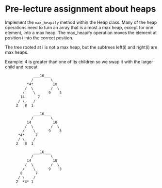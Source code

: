 # Pre-lecture assignment about heaps

Implement the `max_heapify` method within the Heap class.
Many of the heap operations need to turn an array that is almost a max
heap, except for one element, into a max heap. The max_heapify
operation moves the element at position i into the correct position.

The tree rooted at i is not a max heap, but the subtrees
left(i) and right(i) are max heaps.

Example: 4 is greater than one of its children so we swap it with
the larger child and repeat.

~~~~
             ___16___
            /        \
          *4*         10
         /  \        /  \
        /    \      9    3
       14      7
      / \    /
     2   8  1
~~~~
	
~~~~	
             ___16___
            /        \
          14          10
         /  \        /  \
        /    \      9    3
      *4*     7
      / \    /
     2   8  1
~~~~
	
~~~~	
             ___16___
            /        \
          14          10
         /  \        /  \
        /    \      9    3
       8      7
      / \    /
     2  *4* 1
~~~~

